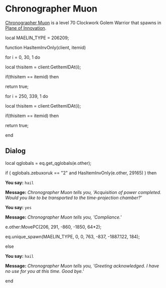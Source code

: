 # Chronographer Muon



[Chronographer Muon](/npc/206044) is a level 70 Clockwork Golem Warrior that spawns in [Plane of Innovation](/zone/206).

local MAELIN_TYPE = 206209;

function HasItemInvOnly(client, itemid)




for i = 0, 30, 1 do


local thisitem = client:GetItemIDAt(i);


if(thisitem == itemid) then



return true;





for i = 250, 339, 1 do


local thisitem = client:GetItemIDAt(i);


if(thisitem == itemid) then



return true;

end



## Dialog


local qglobals = eq.get_qglobals(e.other);



if ( qglobals.zebuxoruk == "2" and HasItemInvOnly(e.other, 29165) ) then 




**You say:** `hail`




**Message:** <span class="text-warning">*Chronographer Muon tells you, 'Acquisition of power completed.  Would you like to be transported to the time-projection chamber?'*</span>






**You say:** `yes`




**Message:** <span class="text-warning">*Chronographer Muon tells you, 'Compliance.'*</span>



e.other:MovePC(206, 291, -860, -1850, 64*2);



eq.unique_spawn(MAELIN_TYPE, 0, 0, 763, -837, -1887.122, 184);


else




**You say:** `hail`




**Message:** <span class="text-warning">*Chronographer Muon tells you, 'Greeting acknowledged.  I have no use for you at this time.  Good bye.'*</span>

end
